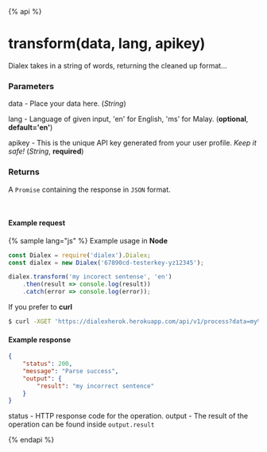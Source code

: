 {% api %}
# transform(data, lang, apikey)

Dialex takes in a string of words, returning the cleaned up format...
<br>
### Parameters
data - Place your data here. 
(*String*)

lang - Language of given input, 'en' for English, 'ms' for Malay.
(**optional**, **default='en'**)

apikey - This is the unique API key generated from your user profile. *Keep it safe!*
(*String*, **required**)

### Returns
A ```Promise``` containing the response in ```JSON``` format.

<br>

#### Example request
{% sample lang="js" %}
Example usage in **Node**

```js
const Dialex = require('dialex').Dialex;
const dialex = new Dialex('67890cd-testerkey-yz12345');

dialex.transform('my incorect sentense', 'en')
    .then(result => console.log(result))
    .catch(error => console.log(error));
```

If you prefer to **curl**

```bash
$ curl -XGET 'https://dialexherok.herokuapp.com/api/v1/process?data=my%20incorect%20sentense&lang=en&apikey=67890cd-testerkey-yz12345'
```


#### Example response
``` json
{
    "status": 200,
    "message": "Parse success",
    "output": {
        "result": "my incorrect sentence"
    }
}
```

status - HTTP response code for the operation.
output - The result of the operation can be found inside ```output.result```

{% endapi %}

